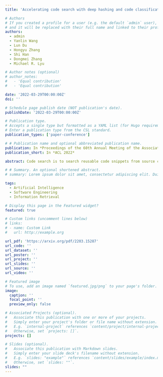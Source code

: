 ```yaml
---
title: 'Accelerating code search with deep hashing and code classification'

# Authors
# If you created a profile for a user (e.g. the default `admin` user), write the username (folder name) here
# and it will be replaced with their full name and linked to their profile.
authors:
  - admin
  - Yanlin Wang
  - Lun Du
  - Hongyu Zhang
  - Shi Han
  - Dongmei Zhang
  - Michael R. Lyu

# Author notes (optional)
# author_notes:
#   - 'Equal contribution'
#   - 'Equal contribution'

date: '2022-03-29T00:00:00Z'
doi: ''

# Schedule page publish date (NOT publication's date).
publishDate: '2022-03-29T00:00:00Z'

# Publication type.
# Accepts a single type but formatted as a YAML list (for Hugo requirements).
# Enter a publication type from the CSL standard.
publication_types: ['paper-conference']

# # Publication name and optional abbreviated publication name.
publication: In *Proceedings of the 60th Annual Meeting of the Association for Computational Linguistics*
publication_short: In *ACL 2022* 

abstract: Code search is to search reusable code snippets from source code corpus based on natural languages queries. Deep learning-based methods on code search have shown promising results. However, previous methods focus on retrieval accuracy, but lacked attention to the efficiency of the retrieval process. We propose a novel method CoSHC to accelerate code search with deep hashing and code classification, aiming to perform efficient code search without sacrificing too much accuracy. To evaluate the effectiveness of CoSHC, we apply our method on five code search models. Extensive experimental results indicate that compared with previous code search baselines, CoSHC can save more than 90% of retrieval time meanwhile preserving at least 99% of retrieval accuracy.

# # Summary. An optional shortened abstract.
# summary: Lorem ipsum dolor sit amet, consectetur adipiscing elit. Duis posuere tellus ac convallis placerat. Proin tincidunt magna sed ex sollicitudin condimentum.

tags:
  - Artificial Intelligence
  - Software Engineering
  - Information Retrieval

# Display this page in the Featured widget?
featured: true

# Custom links (uncomment lines below)
# links:
# - name: Custom Link
#   url: http://example.org

url_pdf: 'https://arxiv.org/pdf/2203.15287'
url_code: ''
url_dataset: ''
url_poster: ''
url_project: ''
url_slides: ''
url_source: ''
url_video: ''

# Featured image
# To use, add an image named `featured.jpg/png` to your page's folder.
image:
  caption: ''
  focal_point: ''
  preview_only: false

# Associated Projects (optional).
#   Associate this publication with one or more of your projects.
#   Simply enter your project's folder or file name without extension.
#   E.g. `internal-project` references `content/project/internal-project/index.md`.
#   Otherwise, set `projects: []`.
projects: []

# Slides (optional).
#   Associate this publication with Markdown slides.
#   Simply enter your slide deck's filename without extension.
#   E.g. `slides: "example"` references `content/slides/example/index.md`.
#   Otherwise, set `slides: ""`.
slides: ""
---
```


